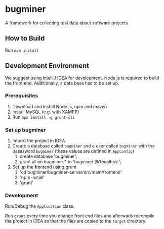 bugminer
========

A framework for collecting test data about software projects

How to Build
------------

Run `mvn install`

Development Environment
-----------------------

We suggest using IntelliJ IDEA for development. Node.js is required
to build the front end. Additionally, a data base has to be set up.

### Prerequisites
1. Download and install Node.js, npm and maven
2. Install MySQL (e.g. with XAMPP)
3. Run `npm install -g grunt-cli`

### Set up bugminer
1. Import the project in IDEA
2. Create a database called `bugminer` and a user called `bugminer` with the passsword
   `bugminer` (these values are defined in `AppConfig`)
	1. create database 'bugminer';
	2. grant all on bugminer.* to 'bugminer'@'localhost';
3. Set up the frontend using grunt
	1. 'cd bugminer/bugminer-server/src/main/frontend'
	2. 'npm install'
	3. 'grunt'



### Development

Run/Debug the `Application` class.

Run `grunt` every time you change front end files and afterwads recompile the
project in IDEA so that the files are copied to the `target` directory.
